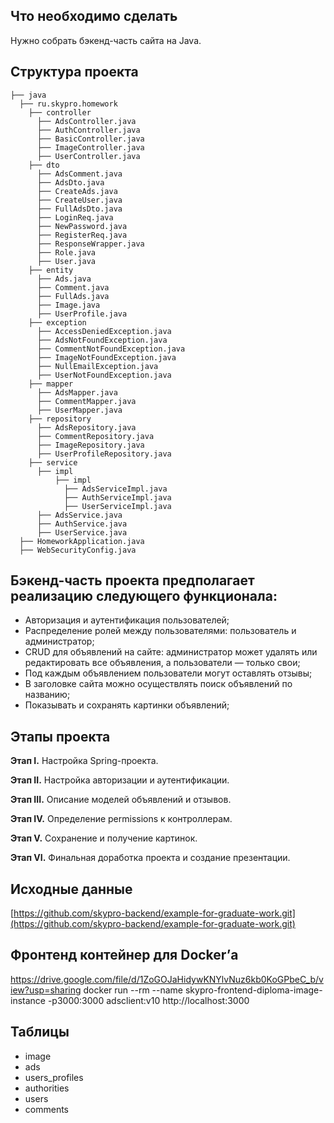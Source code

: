 ## Что необходимо сделать

Нужно собрать бэкенд-часть сайта на Java.

## Структура проекта

    
    ├── java
      ├── ru.skypro.homework
        ├── controller
          ├── AdsController.java
          ├── AuthController.java
          ├── BasicController.java
          ├── ImageController.java
          ├── UserController.java
        ├── dto
          ├── AdsComment.java
          ├── AdsDto.java
          ├── CreateAds.java
          ├── CreateUser.java
          ├── FullAdsDto.java
          ├── LoginReq.java
          ├── NewPassword.java
          ├── RegisterReq.java
          ├── ResponseWrapper.java
          ├── Role.java
          ├── User.java
        ├── entity
          ├── Ads.java
          ├── Comment.java
          ├── FullAds.java
          ├── Image.java
          ├── UserProfile.java
        ├── exception
          ├── AccessDeniedException.java
          ├── AdsNotFoundException.java
          ├── CommentNotFoundException.java
          ├── ImageNotFoundException.java
          ├── NullEmailException.java
          ├── UserNotFoundException.java
        ├── mapper
          ├── AdsMapper.java
          ├── CommentMapper.java
          ├── UserMapper.java
        ├── repository
          ├── AdsRepository.java
          ├── CommentRepository.java
          ├── ImageRepository.java
          ├── UserProfileRepository.java
        ├── service
          ├── impl
              ├── impl
                ├── AdsServiceImpl.java
                ├── AuthServiceImpl.java
                ├── UserServiceImpl.java
          ├── AdsService.java
          ├── AuthService.java
          ├── UserService.java
      ├── HomeworkApplication.java
      ├── WebSecurityConfig.java
   

## Бэкенд-часть проекта предполагает реализацию следующего функционала:

- Авторизация и аутентификация пользователей;
- Распределение ролей между пользователями: пользователь и администратор;
- CRUD для объявлений на сайте: администратор может удалять или редактировать все объявления, а пользователи — только
  свои;
- Под каждым объявлением пользователи могут оставлять отзывы;
- В заголовке сайта можно осуществлять поиск объявлений по названию;
- Показывать и сохранять картинки объявлений;

## Этапы проекта 

**Этап I.** Настройка Spring-проекта.

**Этап II.** Настройка авторизации и аутентификации.

**Этап III.** Описание моделей объявлений и отзывов.

**Этап IV.** Определение permissions к контроллерам.

**Этап V.** Сохранение и получение картинок.

**Этап VI.** Финальная доработка проекта и создание презентации.

## Исходные данные

[https://github.com/skypro-backend/example-for-graduate-work.git](https://github.com/skypro-backend/example-for-graduate-work.git)

## Фронтенд контейнер для Docker’а

https://drive.google.com/file/d/1ZoGOJaHidywKNYlvNuz6kb0KoGPbeC_b/view?usp=sharing
docker run --rm --name skypro-frontend-diploma-image-instance -p3000:3000 adsclient:v10
http://localhost:3000

## Таблицы

- image
- ads
- users_profiles
- authorities
- users
- comments



